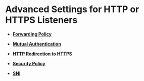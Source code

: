 # Advanced Settings for HTTP or HTTPS Listeners<a name="EN-US_TOPIC_0166390468"></a>

-   **[Forwarding Policy](forwarding-policy.md)**  

-   **[Mutual Authentication](mutual-authentication.md)**  

-   **[HTTP Redirection to HTTPS](http-redirection-to-https.md)**  

-   **[Security Policy](security-policy.md)**  

-   **[SNI](sni.md)**  


